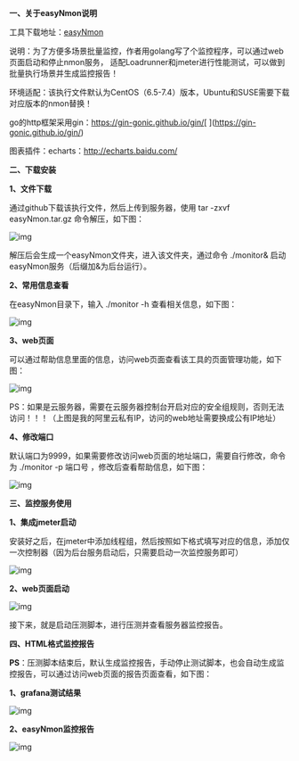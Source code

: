 **一、关于easyNmon说明**

工具下载地址：[easyNmon](https://github.com/mzky/easyNmon)

说明：为了方便多场景批量监控，作者用golang写了个监控程序，可以通过web页面启动和停止nmon服务， 适配Loadrunner和jmeter进行性能测试，可以做到批量执行场景并生成监控报告！

环境适配：该执行文件默认为CentOS（6.5-7.4）版本，Ubuntu和SUSE需要下载对应版本的nmon替换！

go的http框架采用gin：https://gin-gonic.github.io/gin/[
](https://gin-gonic.github.io/gin/)

图表插件：echarts：http://echarts.baidu.com/

 

**二、下载安装**

**1、文件下载**

通过github下载该执行文件，然后上传到服务器，使用 tar -zxvf easyNmon.tar.gz 命令解压，如下图：

![img](https://img2018.cnblogs.com/blog/983980/201903/983980-20190317124613795-1748644701.png)

解压后会生成一个easyNmon文件夹，进入该文件夹，通过命令 ./monitor& 启动easyNmon服务（后缀加&为后台运行）。

**2、常用信息查看**

在easyNmon目录下，输入 ./monitor -h 查看相关信息，如下图：

![img](https://img2018.cnblogs.com/blog/983980/201903/983980-20190317125146774-1838206234.png)

**3、web页面**

可以通过帮助信息里面的信息，访问web页面查看该工具的页面管理功能，如下图：

![img](https://img2018.cnblogs.com/blog/983980/201903/983980-20190317133252470-169645917.png)

PS：如果是云服务器，需要在云服务器控制台开启对应的安全组规则，否则无法访问！！！（上图是我的阿里云私有IP，访问的web地址需要换成公有IP地址）

**4、修改端口**

默认端口为9999，如果需要修改访问web页面的地址端口，需要自行修改，命令为 ./monitor -p 端口号 ，修改后查看帮助信息，如下图：

![img](https://img2018.cnblogs.com/blog/983980/201903/983980-20190317125909912-373943310.png)

 

**三、监控服务使用**

**1、集成jmeter启动**

安装好之后，在jmeter中添加线程组，然后按照如下格式填写对应的信息，添加仅一次控制器（因为后台服务启动后，只需要启动一次监控服务即可）

![img](https://img2018.cnblogs.com/blog/983980/201903/983980-20190317130321540-1520740239.png)

**2、web页面启动**

![img](https://img2018.cnblogs.com/blog/983980/201903/983980-20190317132247085-856872238.png)

接下来，就是启动压测脚本，进行压测并查看服务器监控报告。

 

**四、HTML格式监控报告**

**PS**：压测脚本结束后，默认生成监控报告，手动停止测试脚本，也会自动生成监控报告，可以通过访问web页面的报告页面查看，如下图：

**1、grafana测试结果**

![img](https://img2018.cnblogs.com/blog/983980/201903/983980-20190317133605037-613816055.png)

**2、easyNmon监控报告**

![img](https://img2018.cnblogs.com/blog/983980/201903/983980-20190317133729582-178093513.png)

 